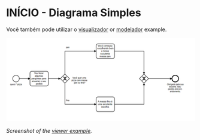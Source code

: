 # INÍCIO - Diagrama Simples


Você também pode utilizar o  [visualizador](https://cdn.statically.io/gh/giseldo/chatbot_ari_bpmn_to_aiml/f98a0965/exemplos/inicio/viewer.html) 
or [modelador](https://cdn.statically.io/gh/giseldo/chatbot_ari_bpmn_to_aiml/fc3d5948/exemplos/inicio/modeler.html) example.


[![viewer example screenshot](./viewer.png)](https://cdn.statically.io/gh/giseldo/chatbot_ari_bpmn_to_aiml/f98a0965/exemplos/inicio/viewer.html)

_Screenshot of the [viewer example](https://cdn.statically.io/gh/giseldo/chatbot_ari_bpmn_to_aiml/4c9973d7/exemplos/inicio/viewer.html)._

